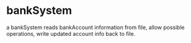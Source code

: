 # bankSystem
a bankSystem reads bankAccount information from file, allow possible operations, write updated account info back to file.
